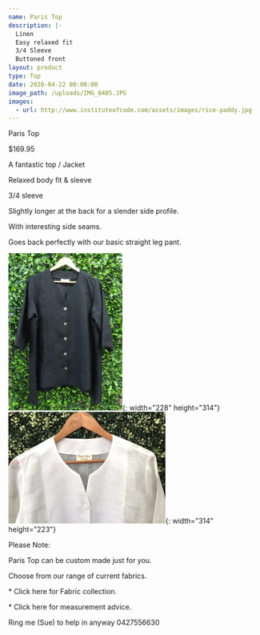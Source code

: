 ```yaml
---
name: Paris Top
description: |-
  Linen
  Easy relaxed fit
  3/4 Sleeve
  Buttoned front
layout: product
type: Top
date: 2020-04-22 00:00:00
image_path: /uploads/IMG_0485.JPG
images:
  - url: http://www.instituteofcode.com/assets/images/rice-paddy.jpg
---
```


Paris Top

$169.95

A fantastic top / Jacket

Relaxed body fit & sleeve

3/4 sleeve

Slightly longer at the back for a slender side profile.

With interesting side seams.

Goes back perfectly with our basic straight leg pant.

![](/uploads/p1050828---copy.JPG){: width="228" height="314"}&nbsp; &nbsp;![](/uploads/img-0486---copy.JPG){: width="314" height="223"}

Please Note:

Paris Top can be custom made just for you.

Choose from our range of current fabrics.

\* Click here for Fabric collection.

\* Click here for measurement advice.

Ring me (Sue) to help in anyway 0427556630

&nbsp;

&nbsp;
